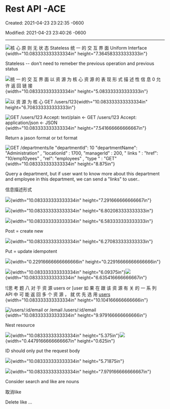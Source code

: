 # Rest API -ACE

Created: 2021-04-23 23:22:35 -0600

Modified: 2021-04-23 23:40:26 -0600

---

![核 心 原 则 无 状 态 Stateless 统 一 的 交 互 界 面 Uniform Interface ](../../media/API-Design-API-Rest-API--ACE-image1.png){width="10.083333333333334in" height="7.364583333333333in"}

Stateless -- don't need to remeber the previous operation and previous status





![统 一 的 交 互 界 面 以 资 源 为 核 心 资 源 的 表 现 形 式 描 述 性 信 息 0 允 许 返 回 链 接 ](../../media/API-Design-API-Rest-API--ACE-image2.png){width="10.083333333333334in" height="5.083333333333333in"}





![以 资 源 为 核 心 GET /users/123 ](../../media/API-Design-API-Rest-API--ACE-image3.png){width="10.083333333333334in" height="6.708333333333333in"}



![GET /users/123 Accept: text/plain <- GET /users/123 Accept: application/json <- JSON ](../../media/API-Design-API-Rest-API--ACE-image4.png){width="10.083333333333334in" height="7.541666666666667in"}

Return a jason format or txt format





![GET /departments/le "departmentld": 10 "departmentName": "Administration" , "locationld" : 1700, "managerld" : 200, " links " : "href": "10/emp10yees" , "rel": "employees" , "type " : "GET" ](../../media/API-Design-API-Rest-API--ACE-image5.png){width="10.083333333333334in" height="8.875in"}

Query a department, but if user want to know more about this department and employee in this department, we can send a "links" to user..



信息描述形式



![](../../media/API-Design-API-Rest-API--ACE-image6.png){width="10.083333333333334in" height="7.291666666666667in"}



![](../../media/API-Design-API-Rest-API--ACE-image7.png){width="10.083333333333334in" height="6.802083333333333in"}



![](../../media/API-Design-API-Rest-API--ACE-image8.png){width="10.083333333333334in" height="6.583333333333333in"}

Post = create new

![](../../media/API-Design-API-Rest-API--ACE-image9.png){width="10.083333333333334in" height="6.270833333333333in"}

Put = update idempotent







![](../../media/API-Design-API-Rest-API--ACE-image10.png){width="0.22916666666666666in" height="0.22916666666666666in"}



![](../../media/API-Design-API-Rest-API--ACE-image11.png){width="10.083333333333334in" height="6.09375in"}![](../../media/API-Design-API-Rest-API--ACE-image12.png){width="10.083333333333334in" height="6.635416666666667in"}



![思 考 题 八 对 于 资 源 users or [user 如 果 在 跟 该 资 源 有 关 的 一 系 列 API 中 可 能 返 回 多 个 资 源 ， 就 优 先 选 用 [users ](../../media/API-Design-API-Rest-API--ACE-image13.png){width="10.083333333333334in" height="10.104166666666666in"}



![/users/:id/email or /email /users/:id/email ](../../media/API-Design-API-Rest-API--ACE-image14.png){width="10.083333333333334in" height="9.979166666666666in"}

Nest resource



![](../../media/API-Design-API-Rest-API--ACE-image15.png){width="10.083333333333334in" height="5.375in"}![](../../media/API-Design-API-Rest-API--ACE-image16.png){width="0.4479166666666667in" height="0.625in"}



ID should only put the request body

![](../../media/API-Design-API-Rest-API--ACE-image17.png){width="10.083333333333334in" height="5.71875in"}





![](../../media/API-Design-API-Rest-API--ACE-image18.png){width="10.083333333333334in" height="7.979166666666667in"}

Consider search and like are nouns



取消like



Delete like ...


















